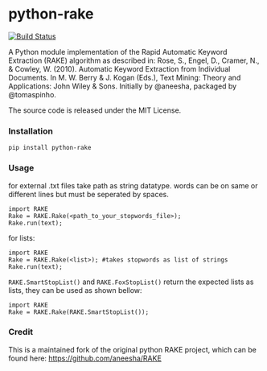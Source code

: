 python-rake
====

[![Build Status](https://travis-ci.org/fabianvf/python-rake.svg?branch=master)](https://travis-ci.org/fabianvf/python-rake)

A Python module implementation of the Rapid Automatic Keyword Extraction (RAKE) algorithm as described in: Rose, S., Engel, D., Cramer, N., & Cowley, W. (2010). Automatic Keyword Extraction from Individual Documents. In M. W. Berry & J. Kogan (Eds.), Text Mining: Theory and Applications: John Wiley & Sons. Initially by @aneesha, packaged by @tomaspinho.

The source code is released under the MIT License.

### Installation ###
    pip install python-rake

### Usage ###
for external .txt files
take path as string datatype. words can be on same or different lines but must be seperated by spaces.

    import RAKE
    Rake = RAKE.Rake(<path_to_your_stopwords_file>); 
    Rake.run(text);

for lists:

    import RAKE
    Rake = RAKE.Rake(<list>); #takes stopwords as list of strings
    Rake.run(text);

`RAKE.SmartStopList()` and `RAKE.FoxStopList()` return the expected lists as lists, they can be used as shown bellow:

    import RAKE
    Rake = RAKE.Rake(RAKE.SmartStopList());

### Credit ###
This is a maintained fork of the original python RAKE project, which can be found here: https://github.com/aneesha/RAKE
